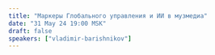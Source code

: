```yaml
---
title: "Маркеры Глобального управления и ИИ в музмедиа"
date: "31 May 24 19:00 MSK"
draft: false
speakers: ["vladimir-barishnikov"]
---
```

